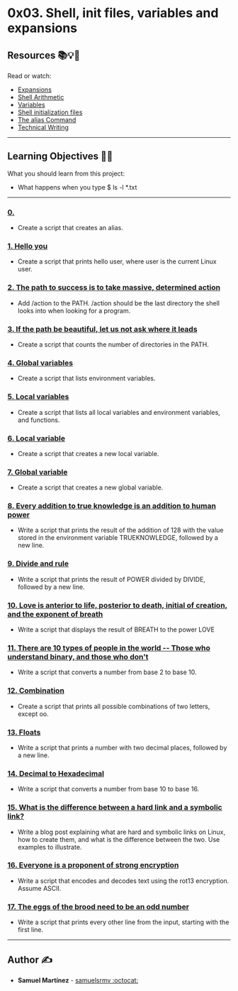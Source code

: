 # 0x03. Shell, init files, variables and expansions

## Resources :books::bulb::rocket:
Read or watch:
* [Expansions](https://intranet.hbtn.io/rltoken/G5p7gU70olYFxbN_DfuXpQ)
* [Shell Arithmetic](https://intranet.hbtn.io/rltoken/C2JAWjeSMt5I0EmuplF32A)
* [Variables](https://intranet.hbtn.io/rltoken/zj7i19F9iE9eUdjBgR6C3Q)
* [Shell initialization files](https://intranet.hbtn.io/rltoken/lHvzUhLmLgBVfsoJzYDj_w)
* [The alias Command](https://intranet.hbtn.io/rltoken/5JiNabFuBFXpJKqGGh9EjQ)
* [Technical Writing](https://intranet.hbtn.io/rltoken/yG1jmJxtf-0eALGmsrfIjA)

---
## Learning Objectives :man_technologist:
What you should learn from this project:

* What happens when you type $ ls -l *.txt

---

### [0. <o>](./0-alias )
* Create a script that creates an alias.


### [1. Hello you](./1-hello_you )
* Create a script that prints hello user, where user is the current Linux user.


### [2. The path to success is to take massive, determined action](./2-path)
* Add /action to the PATH.
/action should be the last directory the shell looks into when looking for a program.


### [3. If the path be beautiful, let us not ask where it leads](./3-paths)
* Create a script that counts the number of directories in the PATH.


### [4. Global variables](./4-global_variables)
* Create a script that lists environment variables.


### [5. Local variables](./5-local_variables)
* Create a script that lists all local variables and environment variables, and functions.


### [6. Local variable](./6-create_local_variable)
* Create a script that creates a new local variable.


### [7. Global variable](./7-create_global_variable)
* Create a script that creates a new global variable.


### [8. Every addition to true knowledge is an addition to human power](./8-true_knowledge)
* Write a script that prints the result of the addition of 128 with the value stored in the environment variable TRUEKNOWLEDGE, followed by a new line.


### [9. Divide and rule](./9-divide_and_rule)
* Write a script that prints the result of POWER divided by DIVIDE, followed by a new line.


### [10. Love is anterior to life, posterior to death, initial of creation, and the exponent of breath](./10-love_exponent_breath)
* Write a script that displays the result of BREATH to the power LOVE


### [11. There are 10 types of people in the world -- Those who understand binary, and those who don't](./11-binary_to_decimal)
* Write a script that converts a number from base 2 to base 10.


### [12. Combination](./12-combinations)
* Create a script that prints all possible combinations of two letters, except oo.


### [13. Floats](./13-print_float)
* Write a script that prints a number with two decimal places, followed by a new line.


### [14. Decimal to Hexadecimal](./14-decimal_to_hexadecimal)
* Write a script that converts a number from base 10 to base 16.


### [15. What is the difference between a hard link and a symbolic link?](./100-rot13)
* Write a blog post explaining what are hard and symbolic links on Linux, how to create them, and what is the difference between the two. Use examples to illustrate.


### [16. Everyone is a proponent of strong encryption](./101-odd)
* Write a script that encodes and decodes text using the rot13 encryption. Assume ASCII.


### [17. The eggs of the brood need to be an odd number](./102-water_and_stir)
* Write a script that prints every other line from the input, starting with the first line.


---

## Author :writing_hand:
* **Samuel Martínez** - [samuelsrmv :octocat:](https://github.com/samuelsrmv)